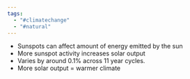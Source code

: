 ```yaml
---
tags:
  - "#climatechange"
  - "#natural"
---
```

- Sunspots can affect amount of energy emitted by the sun
- More sunspot activity increases solar output 
- Varies by around 0.1% across 11 year cycles.
- More solar output = warmer climate